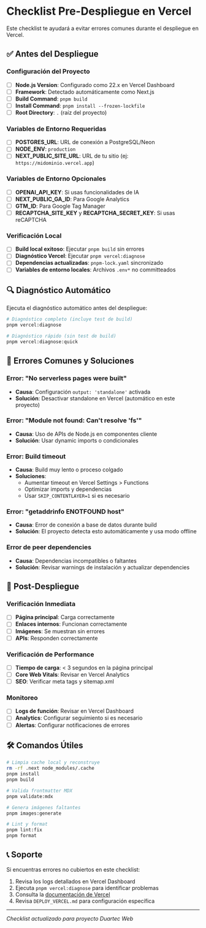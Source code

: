 # Checklist Pre-Despliegue en Vercel

Este checklist te ayudará a evitar errores comunes durante el despliegue en Vercel.

## ✅ Antes del Despliegue

### Configuración del Proyecto

- [ ] **Node.js Version**: Configurado como 22.x en Vercel Dashboard
- [ ] **Framework**: Detectado automáticamente como Next.js
- [ ] **Build Command**: `pnpm build`
- [ ] **Install Command**: `pnpm install --frozen-lockfile`
- [ ] **Root Directory**: `.` (raíz del proyecto)

### Variables de Entorno Requeridas

- [ ] **POSTGRES_URL**: URL de conexión a PostgreSQL/Neon
- [ ] **NODE_ENV**: `production`
- [ ] **NEXT_PUBLIC_SITE_URL**: URL de tu sitio (ej: `https://midominio.vercel.app`)

### Variables de Entorno Opcionales

- [ ] **OPENAI_API_KEY**: Si usas funcionalidades de IA
- [ ] **NEXT_PUBLIC_GA_ID**: Para Google Analytics
- [ ] **GTM_ID**: Para Google Tag Manager
- [ ] **RECAPTCHA_SITE_KEY** y **RECAPTCHA_SECRET_KEY**: Si usas reCAPTCHA

### Verificación Local

- [ ] **Build local exitoso**: Ejecutar `pnpm build` sin errores
- [ ] **Diagnóstico Vercel**: Ejecutar `pnpm vercel:diagnose`
- [ ] **Dependencias actualizadas**: `pnpm-lock.yaml` sincronizado
- [ ] **Variables de entorno locales**: Archivos `.env*` no committeados

## 🔍 Diagnóstico Automático

Ejecuta el diagnóstico automático antes del despliegue:

```bash
# Diagnóstico completo (incluye test de build)
pnpm vercel:diagnose

# Diagnóstico rápido (sin test de build)
pnpm vercel:diagnose:quick
```

## 🚨 Errores Comunes y Soluciones

### Error: "No serverless pages were built"

- **Causa**: Configuración `output: 'standalone'` activada
- **Solución**: Desactivar standalone en Vercel (automático en este proyecto)

### Error: "Module not found: Can't resolve 'fs'"

- **Causa**: Uso de APIs de Node.js en componentes cliente
- **Solución**: Usar dynamic imports o condicionales

### Error: Build timeout

- **Causa**: Build muy lento o proceso colgado
- **Soluciones**:
  - Aumentar timeout en Vercel Settings > Functions
  - Optimizar imports y dependencias
  - Usar `SKIP_CONTENTLAYER=1` si es necesario

### Error: "getaddrinfo ENOTFOUND host"

- **Causa**: Error de conexión a base de datos durante build
- **Solución**: El proyecto detecta esto automáticamente y usa modo offline

### Error de peer dependencies

- **Causa**: Dependencias incompatibles o faltantes
- **Solución**: Revisar warnings de instalación y actualizar dependencies

## 📝 Post-Despliegue

### Verificación Inmediata

- [ ] **Página principal**: Carga correctamente
- [ ] **Enlaces internos**: Funcionan correctamente
- [ ] **Imágenes**: Se muestran sin errores
- [ ] **APIs**: Responden correctamente

### Verificación de Performance

- [ ] **Tiempo de carga**: < 3 segundos en la página principal
- [ ] **Core Web Vitals**: Revisar en Vercel Analytics
- [ ] **SEO**: Verificar meta tags y sitemap.xml

### Monitoreo

- [ ] **Logs de función**: Revisar en Vercel Dashboard
- [ ] **Analytics**: Configurar seguimiento si es necesario
- [ ] **Alertas**: Configurar notificaciones de errores

## 🛠️ Comandos Útiles

```bash
# Limpia cache local y reconstruye
rm -rf .next node_modules/.cache
pnpm install
pnpm build

# Valida frontmatter MDX
pnpm validate:mdx

# Genera imágenes faltantes
pnpm images:generate

# Lint y format
pnpm lint:fix
pnpm format
```

## 📞 Soporte

Si encuentras errores no cubiertos en este checklist:

1. Revisa los logs detallados en Vercel Dashboard
2. Ejecuta `pnpm vercel:diagnose` para identificar problemas
3. Consulta la [documentación de Vercel](https://vercel.com/docs)
4. Revisa `DEPLOY_VERCEL.md` para configuración específica

---
*Checklist actualizado para proyecto Duartec Web*